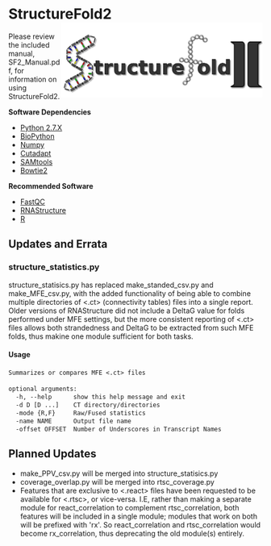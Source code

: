 # StructureFold2 <img src='assets/sf2_logo.png' align='right' width='400px' />

Please review the included manual, SF2_Manual.pdf, for information on using StructureFold2.

**Software Dependencies**
+ [Python 2.7.X](https://www.python.org/)
+ [BioPython](https://biopython.org/)
+ [Numpy](https://numpy.org/)
+ [Cutadapt](https://cutadapt.readthedocs.io/en/stable/)
+ [SAMtools](http://samtools.sourceforge.net/)
+ [Bowtie2](http://bowtie-bio.sourceforge.net/bowtie2/index.shtml)

**Recommended Software**
+ [FastQC](https://www.bioinformatics.babraham.ac.uk/projects/fastqc/)
+ [RNAStructure](https://rna.urmc.rochester.edu/RNAstructure.html)
+ [R](https://www.r-project.org/)

## Updates and Errata

### structure_statistics.py
structure_statisics.py has replaced make_standed_csv.py and make_MFE_csv.py, with the added
functionality of being able to combine multiple directories of <.ct> (connectivity tables) files into a single report. 
Older versions of RNAStructure did not include a DeltaG value for folds performed under MFE settings, but the more consistent
reporting of <.ct> files allows both strandedness and DeltaG to be extracted from such MFE folds, thus makine one module sufficient
for both tasks. 

#### Usage
```
Summarizes or compares MFE <.ct> files

optional arguments:
  -h, --help      show this help message and exit
  -d D [D ...]    CT directory/directories
  -mode {R,F}     Raw/Fused statistics
  -name NAME      Output file name
  -offset OFFSET  Number of Underscores in Transcript Names
```

## Planned Updates

* make_PPV_csv.py will be merged into structure_statisics.py
* coverage_overlap.py will be merged into rtsc_coverage.py
* Features that are exclusive to <.react> files have been requested to be available for <.rtsc>,
or vice-versa. I.E, rather than making a separate module for react_correlation to complement rtsc_correlation,
both features will be included in a single module; modules that work on both will be prefixed with 'rx'. So react_correlation and rtsc_correlation
would become rx_correlation, thus deprecating the old module(s) entirely.

